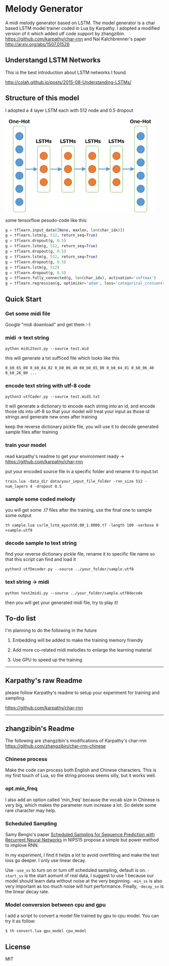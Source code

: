 
# Melody Generator

A midi melody generator based on LSTM. The model generator is a char based LSTM model trainer coded in Lua by Karpathy. I adopted a modified version of it which added utf code support by zhangzibin. https://github.com/karpathy/char-rnn and Nal Kalchbrenner's paper http://arxiv.org/abs/1507.01526

## Understangd LSTM Networks

This is the best introduction about LSTM networks I found.

http://colah.github.io/posts/2015-08-Understanding-LSTMs/

## Structure of this model

<!---
![MODEL STRUCTURE](/demo/model-lstm-layer.png?raw=true)
-->

I adopted a 4 layer LSTM each with 512 node and 0.5 dropout

[ ](/demo/model-lstm-layer.png?raw=true)
<a href="url"><img src="/demo/model-lstm-layer.png" height="300" ></a>

some tensorflow pesudo-code like this:
```python
g = tflearn.input_data([None, maxlen, len(char_idx)])
g = tflearn.lstm(g, 512, return_seq=True)
g = tflearn.dropout(g, 0.5)
g = tflearn.lstm(g, 512, return_seq=True)
g = tflearn.dropout(g, 0.5)
g = tflearn.lstm(g, 512, return_seq=True)
g = tflearn.dropout(g, 0.5)
g = tflearn.lstm(g, 512)
g = tflearn.dropout(g, 0.5)
g = tflearn.fully_connected(g, len(char_idx), activation='softmax')
g = tflearn.regression(g, optimizer='adam', loss='categorical_crossentropy', learning_rate=0.0)
```

## Quick Start

### Get some midi file

Google "midi download" and get them :-)

### midi → text string

```
python midi2text.py --source test.mid
```
this will generate a txt sufficed file which looks like this
```
0_b0_65_00 0_b0_64_02 0_b0_06_40 60_b0_65_00 0_b0_64_01 0_b0_06_40 0_b0_26_00 ...
```

### encode text string with utf-8 code

```
python3 utfCoder.py --source test.mid3.txt
```
it will generate a dictionary to encode each string into an id, and encode those ids into utf-8
so that your model will treat your input as those id strings and generate new ones after training

keep the reverse dictionary pickle file, you will use it to decode generated sample files after training

### train your model

read karpathy's readme to get your environment ready → https://github.com/karpathy/char-rnn
 
put your encoded source file in a specific folder and rename it to input.txt

```
train.lua -data_dir data/your_input_file_folder -rnn_size 512 -num_layers 4 -dropout 0.5
```

### sample some coded melody

you will get some .t7 files after the training, use the final one to sample some output
```
th sample.lua cv/lm_lstm_epoch50.00_1.0000.t7 -length 100 -verbose 0 >sample.utf8
```

### decode sample to text string

find your reverse dictionary pickle file, rename it to specific file name so that this script can find and load it
```
python3 utfDecoder.py --source ../your_folder/sample.utf8
```

### text string → midi

```
python text2midi.py --source ../your_folder/sample.utf8decode
```
then you will get your generated midi file, try to play it!

## To-do list

I'm planning to do the following in the future

1. Embedding will be added to make the training memory friendly

2. Add more co-related midi melodies to enlarge the learning material

3. Use GPU to speed up the training

-----------------------------------------------
## Karpathy's raw Readme
please follow Karpathy's readme to setup your experiment for training and sampling.

https://github.com/karpathy/char-rnn

-----------------------------------------------
## zhangzibin's Readme
The following are zhangzibin's modifications of Karpathy's char-rnn
https://github.com/zhangzibin/char-rnn-chinese

### Chinese process
Make the code can process both English and Chinese characters.
This is my first touch of Lua, so the string process seems silly, but it works well.

### opt.min_freq
I also add an option called 'min_freq' because the vocab size in Chinese is very big, which makes the parameter num increase a lot.
So delete some rare character may help.

### Scheduled Sampling
Samy Bengio's paper [Scheduled Sampling for Sequence Prediction with Recurrent Neural Networks](http://arxiv.org/abs/1506.03099) in NIPS15 propose a simple but power method to implove RNN.

In my experiment, I find it helps a lot to avoid overfitting and make the test loss go deeper. I only use linear decay.

Use `-use_ss` to turn on or turn off scheduled sampling, default is on. `-start_ss` is the start aomunt of real data, I suggest to use 1 because our model should learn data without noise at the very beginning. `-min_ss` is also very important as too much noise will hurt performance. Finally, `-decay_ss` is the linear decay rate.

### Model conversion between cpu and gpu
I add a script to convert a model file trained by gpu to cpu model.
You can try it as follow:
```bash
$ th convert.lua gpu_model cpu_model
```
## License

MIT
